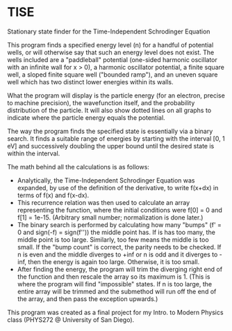TISE
====

Stationary state finder for the Time-Independent Schrodinger Equation

This program finds a specified energy level (n) for a handful of potential wells, or will otherwise say that such an energy level does not exist.  The wells included are a "paddleball" potential (one-sided harmonic oscillator with an infinite wall for x > 0), a harmonic oscillator potential, a finite square well, a sloped finite square well ("bounded ramp"), and an uneven square well which has two distinct lower energies within its walls.

What the program will display is the particle energy (for an electron, precise to machine precision), the wavefunction itself, and the probability distribution of the particle.  It will also show dotted lines on all graphs to indicate where the particle energy equals the potential.

The way the program finds the specified state is essentially via a binary search.  It finds a suitable range of energies by starting with the interval [0, 1 eV] and successively doubling the upper bound until the desired state is within the interval.

The math behind all the calculations is as follows:
- Analytically, the Time-Independent Schrodinger Equation was expanded, by use of the definition of the derivative, to write f(x+dx) in terms of f(x) and f(x-dx).
- This recurrence relation was then used to calculate an array representing the function, where the initial conditions were f[0] = 0 and f[1] = 1e-15. (Arbitrary small number; normalization is done later.)
- The binary search is performed by calculating how many "bumps" (f' = 0 and sign(-f) = sign(f'')) the middle point has.  If is has too many, the middle point is too large.  Similarly, too few means the middle is too small.  If the "bump count" is correct, the parity needs to be checked.  If n is even and the middle diverges to +inf or n is odd and it diverges to -inf, then the energy is again too large.  Otherwise, it is too small.
- After finding the energy, the program will trim the diverging right end of the function and then rescale the array so its maximum is 1.  (This is where the program will find "impossible" states.  If n is too large, the entire array will be trimmed and the submethod will run off the end of the array, and then pass the exception upwards.)

This program was created as a final project for my Intro. to Modern Physics class (PHYS272 @ University of San Diego).
